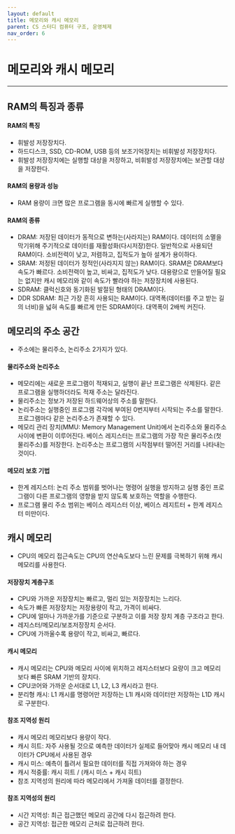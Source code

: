 ```yaml
---
layout: default
title: 메모리와 캐시 메모리
parent: CS 스터디 컴퓨터 구조, 운영체제
nav_order: 6
---
```


# 메모리와 캐시 메모리

---

## RAM의 특징과 종류

#### RAM의 특징

- 휘발성 저장장치다.
- 하드디스크, SSD, CD-ROM, USB 등의 보조기억장치는 비휘발성 저장장치다.
- 휘발성 저장장치에는 실행할 대상을 저장하고, 비휘발성 저장장치에는 보관할 대상을 저장한다.

#### RAM의 용량과 성능

- RAM 용량이 크면 많은 프로그램을 동시에 빠르게 실행할 수 있다.

#### RAM의 종류

- DRAM: 저장된 데이터가 동적으로 변하는(사라지는) RAM이다. 데이터의 소멸을 막기위해 주기적으로 데이터를 재활성화(다시저장)한다. 일반적으로 사용되던 RAM이다. 소비전력이 낮고, 저렴하고, 집적도가 높아 설계가 용이하다.
- SRAM: 저정된 데이터가 정적인(사라지지 않는) RAM이다. SRAM은 DRAM보다 속도가 빠르다. 소비전력이 높고, 비싸고, 집적도가 낮다. 대용량으로 만들어질 필요는 없지만 캐시 메모리와 같이 속도가 빨라야 하는 저장장치에 사용된다.
- SDRAM: 클럭신호와 동기화된 발절된 형태의 DRAM이다.
- DDR SDRAM: 최근 가장 흔히 사용되는 RAM이다. 대역폭(데이터를 주고 받는 길의 너비)을 넓혀 속도를 빠르게 만든 SDRAM이다. 대역폭이 2배씩 커진다.

## 메모리의 주소 공간

- 주소에는 물리주소, 논리주소 2가지가 있다.

#### 물리주소와 논리주소

- 메모리에는 새로운 프로그램이 적재되고, 실행이 끝난 프로그램은 삭제된다. 같은 프로그램을 실행하더라도 적재 주소는 달라진다.
- 물리주소는 정보가 저장된 하드웨어상의 주소를 말한다.
- 논리주소는 실행중인 프로그램 각각에 부여된 0번지부터 시작되는 주소를 말한다. 프로그램마다 같은 논리주소가 존재할 수 있다.
- 메모리 관리 장치(MMU: Memory Management Unit)에서 논리주소와 물리주소 사이에 변환이 이루어진다. 베이스 레지스터는 프로그램의 가장 작은 물리주소(첫 물리주소)를 저장한다. 논리주소는 프로그램의 시작점부터 떨어진 거리를 나타내는 것이다.

#### 메모리 보호 기법

- 한계 레지스터: 논리 주소 범위를 벗어나는 명령어 실행을 방지하고 실행 중인 프로그램이 다른 프로그램의 영향을 받지 않도록 보호하는 역할을 수행한다.
- 프로그램 물리 주소 범위는 베이스 레지스터 이상, 베이스 레지트터 + 한계 레지스터 미만이다.

## 캐시 메모리

- CPU의 메모리 접근속도는 CPU의 연산속도보다 느린 문제를 극복하기 위해 캐시 메모리를 사용한다.

#### 저장장치 계층구조

- CPU와 가까운 저장장치는 빠르고, 멀리 있는 저장장치는 느리다.
- 속도가 빠른 저장장치는 저장용량이 작고, 가격이 비싸다.
- CPU에 얼마나 가까운가를 기준으로 구분하고 이를 저장 장치 계층 구조라고 한다.
- 레지스터/메모리/보조저장장치 순서다.
- CPU에 가까울수록 용량이 작고, 비싸고, 빠르다.

#### 캐시 메모리

- 캐시 메모리는 CPU와 메모리 사이에 위치하고 레지스터보다 요량이 크고 메모리 보다 빠른 SRAM 기반의 장치다.
- CPU코어와 가까운 순서대로 L1, L2, L3 캐시라고 한다.
- 분리형 캐시: L1 캐시를 명령어만 저장하는 L1I 캐시와 데이터만 저장하는 L1D 캐시로 구분한다.

#### 참조 지역성 원리

- 캐시 메모리 메모리보다 용량이 작다.
- 캐시 히트: 자주 사용될 것으로 예측한 데이터가 실제로 들어맞아 캐시 메모리 내 데이터가 CPU에서 사용된 경우
- 캐시 미스: 예측이 틀려서 필요한 데이터를 직접 가져와야 하는 경우
- 캐시 적중률: 캐시 히트 / (캐시 미스 + 캐시 히트)
- 참조 지역성의 원리에 따라 메모리에서 가져올 데이터를 결정한다.

#### 참조 지역성의 원리

- 시간 지역성: 최근 접근했던 메모리 공간에 다시 접근하려 한다.
- 공간 지역성: 접근한 메모리 근처로 접근하려 한다.
